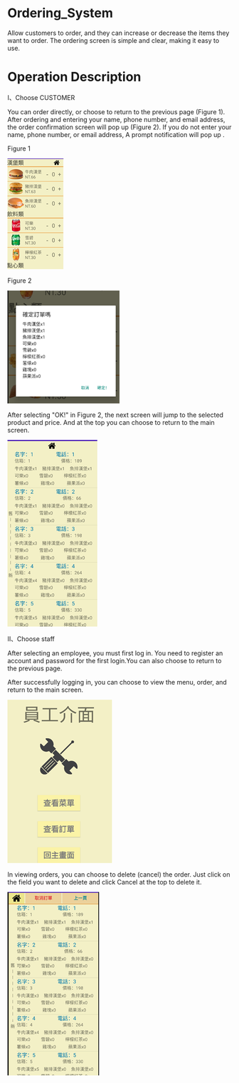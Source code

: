 # Ordering_System

Allow customers to order, and they can increase or decrease the items they want to order.
The ordering screen is simple and clear, making it easy to use.

# Operation Description
Ⅰ、Choose CUSTOMER

  You can order directly, or choose to return to the previous page (Figure 1). After ordering and entering your name, phone number, and email address, the order confirmation screen will pop up (Figure 2). If you do not enter your name, phone number, or email address, A prompt notification will pop up .

Figure 1

  ![image](https://github.com/110916041/Ordering_System/blob/2e65a09bb9fd85ffb55bc7b727fbc83b35ccca10/Image/item.png)

Figure 2

  ![image](https://github.com/110916041/Ordering_System/blob/fa11ad3a06a5b5386dff114c14efe8e1503f301b/Image/order_check.png)

After selecting "OK!" in Figure 2, the next screen will jump to the selected product and price. And at the top you can choose to return to the main screen.

  ![image](https://github.com/110916041/Ordering_System/blob/fa11ad3a06a5b5386dff114c14efe8e1503f301b/Image/order_list.png)

Ⅱ、Choose staff

After selecting an employee, you must first log in. You need to register an account and password for the first login.You can also choose to return to the previous page.

After successfully logging in, you can choose to view the menu, order, and return to the main screen.

  ![image](https://github.com/110916041/Ordering_System/blob/fa11ad3a06a5b5386dff114c14efe8e1503f301b/Image/staff_login.png)

In viewing orders, you can choose to delete (cancel) the order. Just click on the field you want to delete and click Cancel at the top to delete it.

  ![image](https://github.com/110916041/Ordering_System/blob/fa11ad3a06a5b5386dff114c14efe8e1503f301b/Image/staff_orderList.png)


